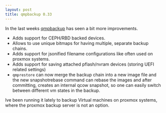 ```yaml
---
layout: post
title: qmpbackup 0.33
---
```


In the last weeks [qmpbackup](https://github.com/abbbi/qmpbackup) has seen a
bit more improvements.

 * Adds support for CEPH/RBD backed devices.
 * Allows to use unique bitmaps for having multiple, separate backup chains.
 * Adds support for jsonified filename configurations like often used on
   proxmox systems.
 * Adds support for saving attached pflash/nvram devices (storing UEFI related
   settings)
 * `qmprestore` can now merge the backup chain into a new image file and the
   new snapshotrebase command can rebase the images and after committing,
   creates an internal qcow snapshot, so one can easily switch between
   different vm states in the backup.

Ive been running it lately to backup Virtual machines on proxmox systems, where
the proxmox backup server is not an option.
